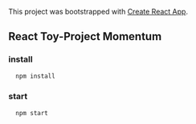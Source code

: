 This project was bootstrapped with [Create React App](https://github.com/facebook/create-react-app).

## React Toy-Project Momentum

### install
```bash
  npm install
```
### start
```bash
  npm start
```
